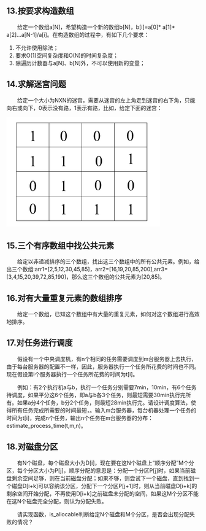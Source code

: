 ## 13.按要求构造数组

&emsp;&emsp;给定一个数组a[N]，希望构造一个新的数组b[N]，b[i]=a[0]* a[1]* a[2]...a[N-1]/a[i]。在构造数组的过程中，有如下几个要求：

1. 不允许使用除法；
2. 要求O(1)空间复杂度和O(N)的时间复杂度；
3. 除遍历计数器与a[N]、b[N]外，不可以使用新的变量；

## 14.求解迷宫问题

&emsp;&emsp;给定一个大小为NXN的迷宫，需要从迷宫的左上角走到迷宫的右下角，只能向右或向下，0表示没有路，1表示有路，比如，给定下面的迷宫：

<img src="p2.png" style="zoom:67%;" />

## 15.三个有序数组中找公共元素

&emsp;&emsp;给定以非递减排序的三个数组，找出这三个数组中的所有公共元素。例如，给出三个数组:arr1=[2,5,12,30,45,85]，arr2=[16,19,20,85,200],arr3=[3,4,15,20,39,72,85,190]，那么这三个数组的公共元素为[20,85]。

## 16.对有大量重复元素的数组排序

&emsp;&emsp;给定一个数组，已知这个数组中有大量的重复元素，如何对这个数组进行高效地排序。

## 17.对任务进行调度

&emsp;&emsp;假设有一个中央调度机，有n个相同的任务需要调度到m台服务器上去执行，由于每台服务器的配置不一样，因此，服务器执行一个任务所花费的时间也不同。现在假设第i个服务器执行一个任务所花费的时间为t[i]。

&emsp;&emsp;例如：有2个执行机a与b，执行一个任务分别需要7min，10min，有6个任务待调度，如果平分这6个任务，即a与b各3个任务，则最短需要30min执行完所有。如果a分4个任务，b分2个任务，则最短28min执行完。请设计调度算法，使得所有任务完成所需要的时间最短，。输入m台服务器，每台机器处理一个任务的时间为t[i]，完成n个任务，输出n个任务在m台服务器的分布：estimate_process_time(t,m,n)。

## 18.对磁盘分区

&emsp;&emsp;有N个磁盘，每个磁盘大小为D[i]，现在要在这N个磁盘上“顺序分配”M个分区，每个分区大小为P[j]，顺序分配的意思是：分配一个分区P[j]时，如果当前磁盘剩余空间足够，则在当前磁盘分配；如果不够，则尝试下一个磁盘，直到找到一个磁盘D[i+k]可以容纳该分区，分配下一个分区P[j+1]时，则从当前磁盘D[i+k]的剩余空间开始分配，不再使用D[i+k]之前磁盘未分配的空间，如果这M个分区不能在这N个磁盘完全分配，则认为分配失败。

&emsp;&emsp;请实现函数，is_allocable判断给定N个磁盘和M个分区，是否会出现分配失败的情况？